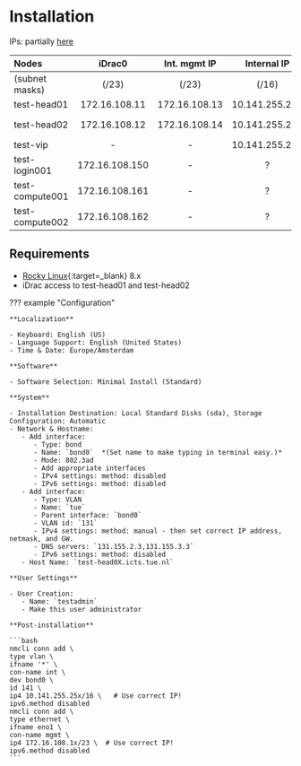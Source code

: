# Installation

IPs: partially [here](../networking.md)

| Nodes                 |      iDrac0    |  Int. mgmt IP  |   Internal IP  | External IP   |       FKA       |
|:----------------------|:--------------:|:--------------:|:--------------:|:-------------:|:----------------:
| (subnet masks)        |     (/23)      |     (/23)      |     (/16)      |     (/24)     |        -        |
| test-head01           | 172.16.108.11  | 172.16.108.13  | 10.141.255.254 | 131.155.2.51  | hpc-primary     |
| test-head02           | 172.16.108.12  | 172.16.108.14  | 10.141.255.253 | 131.155.2.52  | hpc-secondary   |
| test-vip              |       -        |       -        | 10.141.255.252 | 131.155.2.50  | hpc-cluster     |
| test-login001         | 172.16.108.150 |       -        |       ?        | 131.155.2.53  | tue-login001    |
| test-compute001       | 172.16.108.161 |       -        |       ?        |      ?        | tue-computea001 |
| test-compute002       | 172.16.108.162 |       -        |       ?        |      ?        | tue-computea001 |

## Requirements

- [Rocky Linux](https://rockylinux.org){:target=_blank} 8.x
- iDrac access to test-head01 and test-head02

??? example "Configuration"

    **Localization**
    
    - Keyboard: English (US)
    - Language Support: English (United States)
    - Time & Date: Europe/Amsterdam
    
    **Software**
    
    - Software Selection: Minimal Install (Standard)
    
    **System**
    
    - Installation Destination: Local Standard Disks (sda), Storage Configuration: Automatic
    - Network & Hostname:
       - Add interface:
          - Type: bond
          - Name: `bond0`  *(Set name to make typing in terminal easy.)*
          - Mode: 802.3ad
          - Add appropriate interfaces
          - IPv4 settings: method: disabled
          - IPv6 settings: method: disabled
       - Add interface:
          - Type: VLAN
          - Name: `tue`
          - Parent interface: `bond0`
          - VLAN id: `131`
          - IPv4 settings: method: manual - then set correct IP address, netmask, and GW.
          - DNS servers: `131.155.2.3,131.155.3.3`
          - IPv6 settings: method: disabled
       - Host Name: `test-head0X.icts.tue.nl`
    
    **User Settings**
    
    - User Creation:
       - Name: `testadmin`
       - Make this user administrator

    **Post-installation**

    ```bash
    nmcli conn add \
	type vlan \
	ifname '*' \
	con-name int \
	dev bond0 \
	id 141 \
	ip4 10.141.255.25x/16 \   # Use correct IP!
	ipv6.method disabled
    nmcli conn add \
	type ethernet \
	ifname eno1 \
	con-name mgmt \
	ip4 172.16.108.1x/23 \  # Use correct IP!
	ipv6.method disabled
    ```

